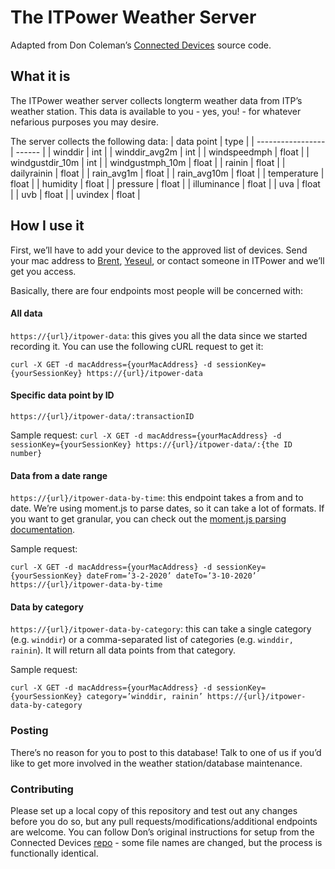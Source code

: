 # The ITPower Weather Server 
Adapted from Don Coleman’s [Connected Devices](https://github.com/don/itp-connected-devices) source code.

## What it is

The ITPower weather server collects longterm weather data from ITP’s weather station. This data is available to you - yes, you! - for whatever nefarious purposes you may desire.

The server collects the following data:
| data point        | type   |
| ----------------- | ------ |
| winddir           | int    |
| winddir_avg2m     | int    |
| windspeedmph      | float  |
| windgustdir_10m   | int    |
| windgustmph_10m   | float  |
| rainin            | float  |
| dailyrainin       | float  |
| rain_avg1m        | float  |
| rain_avg10m       | float  |
| temperature       | float  |
| humidity          | float  |
| pressure          | float  |
| illuminance       | float  |
| uva               | float  |
| uvb               | float  |
| uvindex           | float  |

## How I use it

First, we’ll have to add your device to the approved list of devices. Send your mac address to [Brent](bb2906@nyu.edu), [Yeseul](yeseul.song@nyu.edu), or contact someone in ITPower and we’ll get you access.


Basically, there are four endpoints most people will be concerned with:

#### All data
`https://{url}/itpower-data`: this gives you all the data since we started recording it. You can use the following cURL request to get it: 

`curl -X GET -d macAddress={yourMacAddress} -d sessionKey={yourSessionKey} https://{url}/itpower-data`

#### Specific data point by ID

`https://{url}/itpower-data/:transactionID`

Sample request:
`curl -X GET -d macAddress={yourMacAddress} -d sessionKey={yourSessionKey} https://{url}/itpower-data/:{the ID number}`

#### Data from a date range

`https://{url}/itpower-data-by-time`: this endpoint takes a from and to date. We’re using moment.js to parse dates, so it can take a lot of formats. If you want to get granular, you can check out the [moment.js parsing documentation](https://momentjs.com/docs/#/parsing/).

Sample request:

`curl -X GET -d macAddress={yourMacAddress} -d sessionKey={yourSessionKey} dateFrom=’3-2-2020’ dateTo=’3-10-2020’ https://{url}/itpower-data-by-time`

#### Data by category
`https://{url}/itpower-data-by-category`: this can take a single category (e.g. `winddir`) or a comma-separated list of categories (e.g. `winddir, rainin`). It will return all data points from that category.

Sample request:

`curl -X GET -d macAddress={yourMacAddress} -d sessionKey={yourSessionKey} category=’winddir, rainin’ https://{url}/itpower-data-by-category`

### Posting

There’s no reason for you to post to this database! Talk to one of us if you’d like to get more involved in the weather station/database maintenance.

### Contributing

Please set up a local copy of this repository and test out any changes before you do so, but any pull requests/modifications/additional endpoints are welcome. You can follow Don’s original instructions for setup from the Connected Devices [repo](https://github.com/don/itp-connected-devices) - some file names are changed, but the process is functionally identical.
